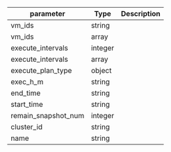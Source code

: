 | parameter | Type | Description |
| ----------- | ----------- |----------- |
| vm_ids  |  string  |    |
| vm_ids  |  array  |    |
| execute_intervals  |  integer  |    |
| execute_intervals  |  array  |    |
| execute_plan_type  |  object  |    |
| exec_h_m  |  string  |    |
| end_time  |  string  |    |
| start_time  |  string  |    |
| remain_snapshot_num  |  integer  |    |
| cluster_id  |  string  |    |
| name  |  string  |    |